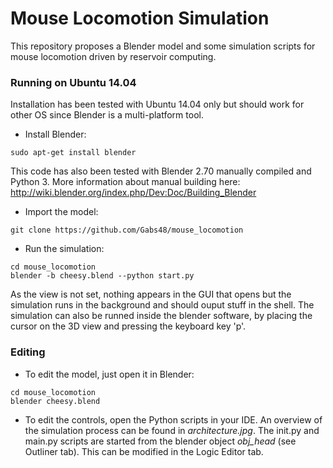 # Mouse Locomotion Simulation
This repository proposes a Blender model and some simulation scripts for mouse locomotion driven by reservoir computing.

### Running on Ubuntu 14.04
Installation has been tested with Ubuntu 14.04 only but should work for other OS since Blender is a multi-platform tool.
- Install Blender:
```
sudo apt-get install blender
```
This code has also been tested with Blender 2.70 manually compiled and Python 3. More information about manual building here: http://wiki.blender.org/index.php/Dev:Doc/Building_Blender
- Import the model:
```
git clone https://github.com/Gabs48/mouse_locomotion
```
- Run the simulation:
```
cd mouse_locomotion
blender -b cheesy.blend --python start.py
```
As the view is not set, nothing appears in the GUI that opens but the simulation runs in the background and should ouput stuff in the shell. The simulation can also be runned inside the blender software, by placing the cursor on the 3D view and pressing the keyboard key 'p'.

### Editing
- To edit the model, just open it in Blender:
```
cd mouse_locomotion
blender cheesy.blend
```
- To edit the controls, open the Python scripts in your IDE. An overview of the simulation process can be found in *architecture.jpg*. The init.py and main.py scripts are started from the blender object *obj_head* (see Outliner tab). This can be modified in the Logic Editor tab.
